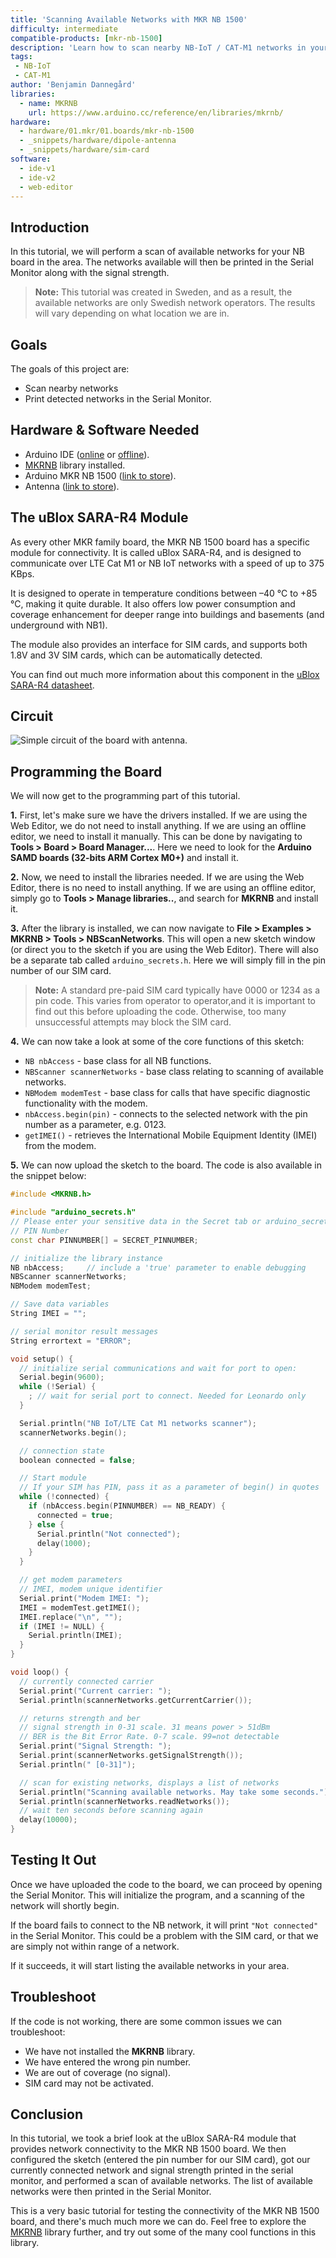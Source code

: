 ```yaml
---
title: 'Scanning Available Networks with MKR NB 1500'
difficulty: intermediate
compatible-products: [mkr-nb-1500]
description: 'Learn how to scan nearby NB-IoT / CAT-M1 networks in your area, and print them out in the Serial Monitor.'
tags:
 - NB-IoT
 - CAT-M1
author: 'Benjamin Dannegård'
libraries: 
  - name: MKRNB
    url: https://www.arduino.cc/reference/en/libraries/mkrnb/
hardware:
  - hardware/01.mkr/01.boards/mkr-nb-1500
  - _snippets/hardware/dipole-antenna
  - _snippets/hardware/sim-card
software:
  - ide-v1
  - ide-v2
  - web-editor
---
```



## Introduction 

In this tutorial, we will perform a scan of available networks for your NB board in the area. The networks available will then be printed in the Serial Monitor along with the signal strength. 

>**Note:** This tutorial was created in Sweden, and as a result, the available networks are only Swedish network operators. The results will vary depending on what location we are in. 

## Goals

The goals of this project are:

- Scan nearby networks
- Print detected networks in the Serial Monitor.

## Hardware & Software Needed

- Arduino IDE ([online](https://create.arduino.cc/) or [offline](https://www.arduino.cc/en/main/software)).
- [MKRNB](https://www.arduino.cc/en/Reference/MKRNB) library installed.
- Arduino MKR NB 1500 ([link to store](https://store.arduino.cc/arduino-mkr-nb-1500-1413)).
- Antenna ([link to store](https://store.arduino.cc/antenna)).

## The uBlox SARA-R4 Module

As every other MKR family board, the MKR NB 1500 board has a specific module for connectivity. It is called uBlox SARA-R4, and is designed to communicate over LTE Cat M1 or NB IoT networks with a speed of up to 375 KBps.

It is designed to operate in temperature conditions between –40 °C to +85 °C, making it quite durable. It also offers low power consumption and coverage enhancement for deeper range into buildings and basements (and underground with NB1).

The module also provides an interface for SIM cards, and supports both 1.8V and 3V SIM cards, which can be automatically detected. 

You can find out much more information about this component in the <a href="https://content.arduino.cc/assets/Arduino_SARA-R4_DataSheet_%28UBX-16024152%29.pdf" target="_blank">uBlox SARA-R4 datasheet</a>.

## Circuit

![Simple circuit of the board with antenna.](assets/MKRNB_T2_IMG01.png)

## Programming the Board

We will now get to the programming part of this tutorial. 

**1.** First, let's make sure we have the drivers installed. If we are using the Web Editor, we do not need to install anything. If we are using an offline editor, we need to install it manually. This can be done by navigating to **Tools > Board > Board Manager...**. Here we need to look for the **Arduino SAMD boards (32-bits ARM Cortex M0+)** and install it. 

**2.** Now, we need to install the libraries needed. If we are using the Web Editor, there is no need to install anything. If we are using an offline editor, simply go to **Tools > Manage libraries..**, and search for **MKRNB** and install it.

**3.** After the library is installed, we can now navigate to **File > Examples > MKRNB > Tools > NBScanNetworks**. This will open a new sketch window (or direct you to the sketch if you are using the Web Editor). There will also be a separate tab called `arduino_secrets.h`. Here we will simply fill in the pin number of our SIM card. 

>**Note:** A standard pre-paid SIM card typically have 0000 or 1234 as a pin code. This varies from operator to operator,and it is important to find out this before uploading the code. Otherwise, too many unsuccessful attempts may block the SIM card.

**4.** We can now take a look at some of the core functions of this sketch:

- `NB nbAccess` - base class for all NB functions.
- `NBScanner scannerNetworks` - base class relating to scanning of available networks.
- `NBModem modemTest` - base class for calls that have specific diagnostic functionality with the modem.
- `nbAccess.begin(pin)` - connects to the selected network with the pin number as a parameter, e.g. 0123.
- `getIMEI()` - retrieves the International Mobile Equipment Identity (IMEI) from the modem.

**5.** We can now upload the sketch to the board. The code is also available in the snippet below:

```cpp
#include <MKRNB.h>

#include "arduino_secrets.h" 
// Please enter your sensitive data in the Secret tab or arduino_secrets.h
// PIN Number
const char PINNUMBER[] = SECRET_PINNUMBER;

// initialize the library instance
NB nbAccess;     // include a 'true' parameter to enable debugging
NBScanner scannerNetworks;
NBModem modemTest;

// Save data variables
String IMEI = "";

// serial monitor result messages
String errortext = "ERROR";

void setup() {
  // initialize serial communications and wait for port to open:
  Serial.begin(9600);
  while (!Serial) {
    ; // wait for serial port to connect. Needed for Leonardo only
  }

  Serial.println("NB IoT/LTE Cat M1 networks scanner");
  scannerNetworks.begin();

  // connection state
  boolean connected = false;

  // Start module
  // If your SIM has PIN, pass it as a parameter of begin() in quotes
  while (!connected) {
    if (nbAccess.begin(PINNUMBER) == NB_READY) {
      connected = true;
    } else {
      Serial.println("Not connected");
      delay(1000);
    }
  }

  // get modem parameters
  // IMEI, modem unique identifier
  Serial.print("Modem IMEI: ");
  IMEI = modemTest.getIMEI();
  IMEI.replace("\n", "");
  if (IMEI != NULL) {
    Serial.println(IMEI);
  }
}

void loop() {
  // currently connected carrier
  Serial.print("Current carrier: ");
  Serial.println(scannerNetworks.getCurrentCarrier());

  // returns strength and ber
  // signal strength in 0-31 scale. 31 means power > 51dBm
  // BER is the Bit Error Rate. 0-7 scale. 99=not detectable
  Serial.print("Signal Strength: ");
  Serial.print(scannerNetworks.getSignalStrength());
  Serial.println(" [0-31]");

  // scan for existing networks, displays a list of networks
  Serial.println("Scanning available networks. May take some seconds.");
  Serial.println(scannerNetworks.readNetworks());
  // wait ten seconds before scanning again
  delay(10000);
}
```

## Testing It Out

Once we have uploaded the code to the board, we can proceed by opening the Serial Monitor. This will initialize the program, and a scanning of the network will shortly begin. 

If the board fails to connect to the NB network, it will print `"Not connected"` in the Serial Monitor. This could be a problem with the SIM card, or that we are simply not within range of a network.

If it succeeds, it will start listing the available networks in your area.

## Troubleshoot

If the code is not working, there are some common issues we can troubleshoot:

- We have not installed the **MKRNB** library.
- We have entered the wrong pin number.
- We are out of coverage (no signal).
- SIM card may not be activated.

## Conclusion

In this tutorial, we took a brief look at the uBlox SARA-R4 module that provides network connectivity to the MKR NB 1500 board. We then configured the sketch (entered the pin number for our SIM card), got our currently connected network and signal strength printed in the serial monitor, and performed a scan of available networks. The list of available networks were then printed in the Serial Monitor.

This is a very basic tutorial for testing the connectivity of the MKR NB 1500 board, and there's much much more we can do. Feel free to explore the [MKRNB](https://www.arduino.cc/en/Reference/MKRNB) library further, and try out some of the many cool functions in this library.
